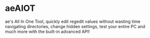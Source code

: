 # aeAIOT
ae's All In One Tool, quickly edit regedit values without wasting time navigating directories, change hidden settings, test your entire PC and much more with the built-in advanced API!
